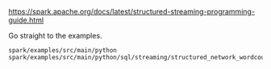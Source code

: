 https://spark.apache.org/docs/latest/structured-streaming-programming-guide.html

Go straight to the examples.

	spark/examples/src/main/python
	spark/examples/src/main/python/sql/streaming/structured_network_wordcount.py
